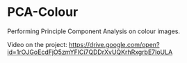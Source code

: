# PCA-Colour
Performing Principle Component Analysis on colour images. 

Video on the project: https://drive.google.com/open?id=1rOJGoEcdFjO5zmYFlCi7QDDrXvUQKrhRxgrbE7loULA
